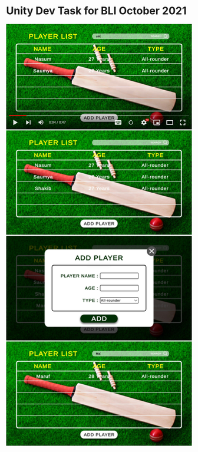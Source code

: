 # Unity Dev Task for BLI October 2021
[![Watch the video](doc/y1.PNG)](https://youtu.be/Byr6pdpII30)
![Cover Photo](doc/1.jpg)
![Cover Photo](doc/2.jpg)
![Cover Photo](doc/3.jpg)
